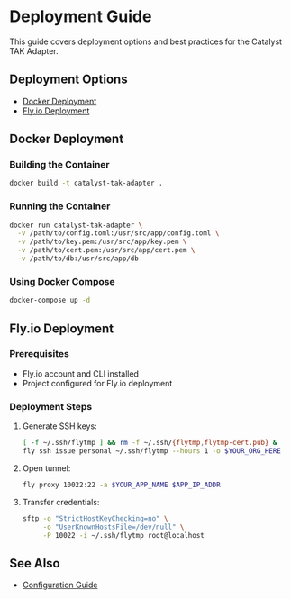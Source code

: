 # Deployment Guide

This guide covers deployment options and best practices for the Catalyst TAK Adapter.

## Deployment Options

- [Docker Deployment](./docker.md)
- [Fly.io Deployment](./fly-io.md)

## Docker Deployment

### Building the Container

```bash
docker build -t catalyst-tak-adapter .
```

### Running the Container

```bash
docker run catalyst-tak-adapter \
  -v /path/to/config.toml:/usr/src/app/config.toml \
  -v /path/to/key.pem:/usr/src/app/key.pem \
  -v /path/to/cert.pem:/usr/src/app/cert.pem \
  -v /path/to/db:/usr/src/app/db
```

### Using Docker Compose

```bash
docker-compose up -d
```

## Fly.io Deployment

### Prerequisites

- Fly.io account and CLI installed
- Project configured for Fly.io deployment

### Deployment Steps

1. Generate SSH keys:
   ```bash
   [ -f ~/.ssh/flytmp ] && rm -f ~/.ssh/{flytmp,flytmp-cert.pub} & 
   fly ssh issue personal ~/.ssh/flytmp --hours 1 -o $YOUR_ORG_HERE
   ```

2. Open tunnel:
   ```bash
   fly proxy 10022:22 -a $YOUR_APP_NAME $APP_IP_ADDR
   ```

3. Transfer credentials:
   ```bash
   sftp -o "StrictHostKeyChecking=no" \
        -o "UserKnownHostsFile=/dev/null" \
        -P 10022 -i ~/.ssh/flytmp root@localhost
   ```

## See Also

- [Configuration Guide](../configuration/overview.md)
